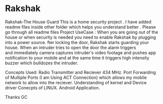 # Rakshak
Rakshak-The House Guard
This is a home security project .
I have added readme files inside other folder which helps you understand better . Please go through all readme files
Project UseCase :
When you are going out of the house or when security is needed you need to enable Rakshak by plugging into a power source.
fter locking the door, Rakshak starts guarding your house. When an intruder tries to open the door the alarm triggers  
and immediately camera captures intruder's video footage and pushes app notification to your mobile and at the same time 
it triggers high intensity buzzer which bulldozes the intruder.

Concepts Used:
Radio Transmitter and Reciever 434 MHz.
Port Forwarding of Multiple Ports (I am Using ACT Connection) which allows my mobile network to allow into the reciever.
Understanding of kernel and Device driver Conecpts of LINUX.
Android Application.


Thanks 
GC
